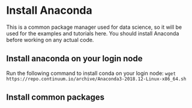 # Install Anaconda
This is a common package manager used for data science, so it will be used for the examples and tutorials here. You should install Anaconda before working on any actual code.

## Install anaconda on your login node
Run the following command to install conda on your login node: `wget https://repo.continuum.io/archive/Anaconda3-2018.12-Linux-x86_64.sh`

## Install common packages